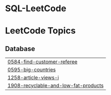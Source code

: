 # SQL-LeetCode
<!---LeetCode Topics Start-->
# LeetCode Topics
## Database
|  |
| ------- |
| [0584-find-customer-referee](https://github.com/Coconut-X/SQL-LeetCode/tree/master/0584-find-customer-referee) |
| [0595-big-countries](https://github.com/Coconut-X/SQL-LeetCode/tree/master/0595-big-countries) |
| [1258-article-views-i](https://github.com/Coconut-X/SQL-LeetCode/tree/master/1258-article-views-i) |
| [1908-recyclable-and-low-fat-products](https://github.com/Coconut-X/SQL-LeetCode/tree/master/1908-recyclable-and-low-fat-products) |
<!---LeetCode Topics End-->